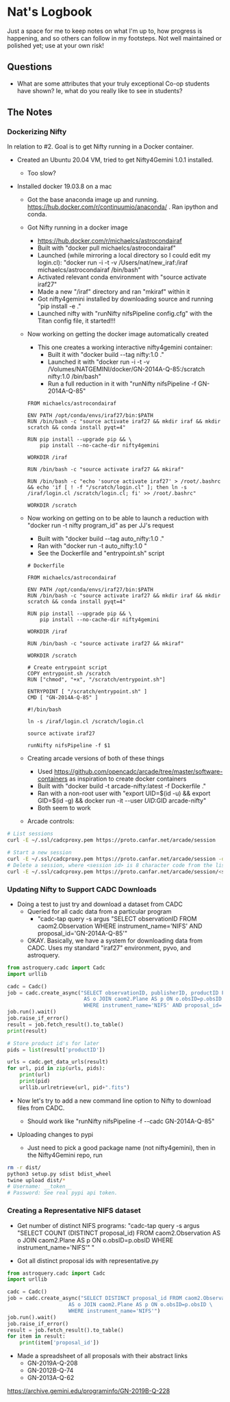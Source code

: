 # Nat's Logbook

Just a space for me to keep notes on what I'm up to, how progress is happening, and so others can follow in my footsteps. Not well maintained or polished yet; use at your own risk!

## Questions

- What are some attributes that your truly exceptional Co-op students have shown? Ie, what do you really like to see in students?

## The Notes

### Dockerizing Nifty

In relation to #2. Goal is to get Nifty running in a Docker container.

- Created an Ubuntu 20.04 VM, tried to get Nifty4Gemini 1.0.1 installed.
	- Too slow?

- Installed docker 19.03.8 on a mac
	- Got the base anaconda image up and running. https://hub.docker.com/r/continuumio/anaconda/ . Ran ipython and conda.
	- Got Nifty running in a docker image 
		- https://hub.docker.com/r/michaelcs/astrocondairaf
		- Built with "docker pull michaelcs/astrocondairaf"
		- Launched (while mirroring a local directory so I could edit my login.cl): "docker run -i -t -v /Users/nat/new_iraf:/iraf michaelcs/astrocondairaf /bin/bash"
		- Activated relevant conda environment with "source activate iraf27"
		- Made a new "/iraf" directory and ran "mkiraf" within it
		- Got nifty4gemini installed by downloading source and running "pip install -e ."
		- Launched nifty with "runNifty nifsPipeline config.cfg" with the Titan config file, it started!!!
	- Now working on getting the docker image automatically created
		- This one creates a working interactive nifty4gemini container:
			- Built it with "docker build --tag nifty:1.0 ."
			- Launched it with "docker run -i -t -v /Volumes/NATGEMINI/docker/GN-2014A-Q-85:/scratch nifty:1.0 /bin/bash"
			- Run a full reduction in it with "runNifty nifsPipeline -f GN-2014A-Q-85"

		```text
		FROM michaelcs/astrocondairaf

		ENV PATH /opt/conda/envs/iraf27/bin:$PATH
		RUN /bin/bash -c "source activate iraf27 && mkdir iraf && mkdir scratch && conda install pyqt=4"

		RUN pip install --upgrade pip && \
		    pip install --no-cache-dir nifty4gemini

		WORKDIR /iraf

		RUN /bin/bash -c "source activate iraf27 && mkiraf"

		RUN /bin/bash -c "echo 'source activate iraf27' > /root/.bashrc && echo 'if [ ! -f "/scratch/login.cl" ]; then ln -s /iraf/login.cl /scratch/login.cl; fi' >> /root/.bashrc"

		WORKDIR /scratch
		```

	- Now working on getting on to be able to launch a reduction with "docker run -t nifty program_id" as per JJ's request
		- Built with "docker build --tag auto_nifty:1.0 ."
		- Ran with "docker run -t auto_nifty:1.0 <PROGRAM ID>"
		- See the Dockerfile and "entrypoint.sh" script

		```text
		# Dockerfile

		FROM michaelcs/astrocondairaf

		ENV PATH /opt/conda/envs/iraf27/bin:$PATH
		RUN /bin/bash -c "source activate iraf27 && mkdir iraf && mkdir scratch && conda install pyqt=4"

		RUN pip install --upgrade pip && \
		    pip install --no-cache-dir nifty4gemini

		WORKDIR /iraf

		RUN /bin/bash -c "source activate iraf27 && mkiraf"

		WORKDIR /scratch

		# Create entrypoint script
		COPY entrypoint.sh /scratch
		RUN ["chmod", "+x", "/scratch/entrypoint.sh"]

		ENTRYPOINT [ "/scratch/entrypoint.sh" ]
		CMD [ "GN-2014A-Q-85" ]
		```

		```text
		#!/bin/bash

		ln -s /iraf/login.cl /scratch/login.cl

		source activate iraf27

		runNifty nifsPipeline -f $1
		```

	- Creating arcade versions of both of these things
		- Used https://github.com/opencadc/arcade/tree/master/software-containers as inspiration to create docker containers
		- Built with "docker build -t arcade-nifty:latest -f Dockerfile ."
		- Ran with a non-root user with "export UID=$(id -u) && export GID=$(id -g) && docker run -it --user $UID:$GID arcade-nifty"
		- Both seem to work

	- Arcade controls:

```bash
# List sessions
curl -E ~/.ssl/cadcproxy.pem https://proto.canfar.net/arcade/session

# Start a new session
curl -E ~/.ssl/cadcproxy.pem https://proto.canfar.net/arcade/session -d "name=Nat" -d "type=desktop"
# Delete a session, where <session id> is 8 character code from the list sessions command
curl -E ~/.ssl/cadcproxy.pem https://proto.canfar.net/arcade/session/<session id> -X DELETE
```


### Updating Nifty to Support CADC Downloads

- Doing a test to just try and download a dataset from CADC
	- Queried for all cadc data from a particular program
		- "cadc-tap query -s argus "SELECT observationID FROM caom2.Observation WHERE instrument_name='NIFS' AND proposal_id='GN-2014A-Q-85'"
	- OKAY. Basically, we have a system for downloading data from CADC. Uses my standard "iraf27" environment, pyvo, and astroquery.

```python
from astroquery.cadc import Cadc
import urllib

cadc = Cadc()
job = cadc.create_async("SELECT observationID, publisherID, productID FROM caom2.Observation \
	                     AS o JOIN caom2.Plane AS p ON o.obsID=p.obsID \
	                     WHERE instrument_name='NIFS' AND proposal_id='GN-2014A-Q-85'")
job.run().wait()
job.raise_if_error()
result = job.fetch_result().to_table()
print(result)

# Store product id's for later
pids = list(result['productID'])

urls = cadc.get_data_urls(result)
for url, pid in zip(urls, pids):
	print(url)
	print(pid)
	urllib.urlretrieve(url, pid+".fits")
```

- Now let's try to add a new command line option to Nifty to download files from CADC.
	- Should work like "runNifty nifsPipeline -f --cadc GN-2014A-Q-85"


- Uploading changes to pypi
	- Just need to pick a good package name (not nifty4gemini), then in the Nifty4Gemini repo, run

```bash
rm -r dist/
python3 setup.py sdist bdist_wheel
twine upload dist/*
# Username: __token__
# Password: See real pypi api token.
```


### Creating a Representative NIFS dataset

- Get number of distinct NIFS programs: "cadc-tap query -s argus "SELECT COUNT (DISTINCT proposal_id) FROM caom2.Observation AS o JOIN caom2.Plane AS p ON o.obsID=p.obsID WHERE instrument_name='NIFS'" "

- Got all distinct proposal ids with representative.py

```python
from astroquery.cadc import Cadc
import urllib

cadc = Cadc()
job = cadc.create_async("SELECT DISTINCT proposal_id FROM caom2.Observation \
					AS o JOIN caom2.Plane AS p ON o.obsID=p.obsID \
					WHERE instrument_name='NIFS'")
job.run().wait()
job.raise_if_error()
result = job.fetch_result().to_table()
for item in result:
	print(item['proposal_id'])
```

- Made a spreadsheet of all proposals with their abstract links
	- GN-2019A-Q-208
 	- GN-2012B-Q-74
 	- GN-2013A-Q-62

https://archive.gemini.edu/programinfo/GN-2019B-Q-228


















